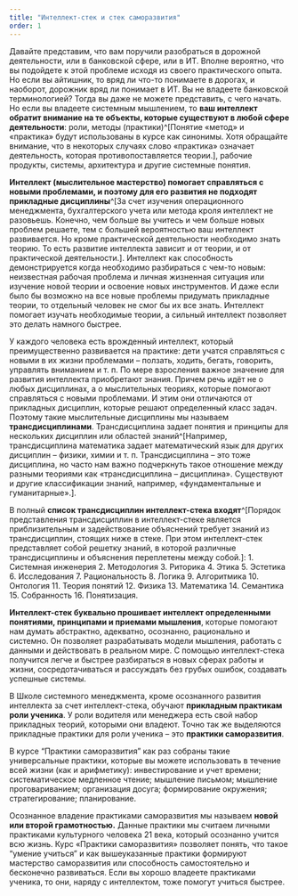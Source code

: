 ```yaml
---
title: "Интеллект-стек и стек саморазвития"
order: 1
---
```




Давайте представим, что вам поручили разобраться в дорожной деятельности, или в банковской сфере, или в ИТ. Вполне вероятно, что вы подойдете к этой проблеме исходя из своего практического опыта. Но если вы айтишник, то вряд ли что-то понимаете в дорогах, и наоборот, дорожник вряд ли понимает в ИТ. Вы не владеете банковской терминологией? Тогда вы даже не можете представить, с чего начать. Но если вы владеете системным мышлением, то **ваш интеллект обратит внимание на те объекты, которые существуют в любой сфере деятельности**: роли, методы (практики)^[Понятие «метод» и «практика» будут использованы в курсе как синонимы. Хотя обращайте внимание, что в некоторых случаях слово «практика» означает деятельность, которая противопоставляется теории.], рабочие продукты, системы, архитектура и другие системные понятия.

**Интеллект (мыслительное мастерство) помогает справляться с новыми проблемами, и поэтому для его развития не подходят прикладные дисциплины**^[За счет изучения операционного менеджмента, бухгалтерского учета или метода кроля интеллект не разовьешь. Конечно, чем больше вы учитесь и чем больше новых проблем решаете, тем с большей вероятностью ваш интеллект развивается. Но кроме практической деятельности необходимо знать теорию. То есть развитие интеллекта зависит и от теории, и от практической деятельности.]. Интеллект как способность демонстрируется когда необходимо разбираться с чем-то новым: неизвестная рабочая проблема и личная жизненная ситуация или изучение новой теории и освоение новых инструментов. И даже если было бы возможно на все новые проблемы придумать прикладные теории, то отдельный человек не смог бы их все знать. Интеллект помогает изучать необходимые теории, а сильный интеллект позволяет это делать намного быстрее.

У каждого человека есть врожденный интеллект, который преимущественно развивается на практике: дети учатся справляться с новыми в их жизни проблемами – ползать, ходить, бегать, говорить, управлять вниманием и т. п. По мере взросления важное значение для развития интеллекта приобретают знания. Причем речь идёт не о любых дисциплинах, а о мыслительных теориях, которые помогают справляться с новыми проблемами. И этим они отличаются от прикладных дисциплин, которые решают определенный класс задач. Поэтому такие мыслительные дисциплины мы называем **трансдисциплинами**. Трансдисциплина задает понятия и принципы для нескольких дисциплин или областей знаний^[Например, трансдисциплина математика задает математический язык для других дисциплин – физики, химии и т. п. Трансдисциплина – это тоже дисциплина, но часто нам важно подчеркнуть такое отношение между разными теориями как «трансдисциплина – дисциплина». Существуют и другие классификации знаний, например, «фундаментальные и гуманитарные».].

В полный **список трансдисциплин интеллект-стека** **входят**^[Порядок представления трансдисциплин в интеллект-стеке является приблизительным и задействование объяснений требует знаний из трансдисциплин, стоящих ниже в стеке. При этом интеллект-стек представляет собой решетку знаний, в которой различные трансдисциплины и объяснения переплетены между собой.]: 1. Системная инженерия 2. Методология 3. Риторика 4. Этика 5. Эстетика 6. Исследования 7. Рациональность 8. Логика 9. Алгоритмика 10. Онтология 11. Теория понятий 12. Физика 13. Математика 14. Семантика 15. Собранность 16. Понятизация.

**Интеллект-стек буквально прошивает интеллект определенными понятиями, принципами и приемами мышления**, которые помогают нам думать абстрактно, адекватно, осознанно, рационально и системно. Он позволяет разрабатывать модели мышления, работать с данными и действовать в реальном мире. С помощью интеллект-стека получится легче и быстрее разбираться в новых сферах работы и жизни, сосредотачиваться и рассуждать без грубых ошибок, создавать успешные системы.

В Школе системного менеджмента, кроме осознанного развития интеллекта за счет интеллект-стека, обучают **прикладным практикам роли ученика**. У роли водителя или менеджера есть свой набор прикладных теорий, которыми они владеют. Точно так же выделяются прикладные практики для роли ученика – это **практики саморазвития**.

В курсе “Практики саморазвития” как раз собраны такие универсальные практики, которые вы можете использовать в течение всей жизни (как и арифметику): инвестирование и учет времени; систематическое медленное чтение; мышление письмом; мышление проговариванием; организация досуга; формирование окружения; стратегирование; планирование.

Осознанное владение практиками саморазвития мы называем **новой или второй грамотностью.** Данные практики мы считаем личными практиками культурного человека 21 века, который осознанно учится всю жизнь. Курс «Практики саморазвития» позволяет понять, что такое “умение учиться” и как вышеуказанные практики формируют мастерство саморазвития или способность самостоятельно и бесконечно развиваться. Если вы хорошо владеете практиками ученика, то они, наряду с интеллектом, тоже помогут учиться быстрее.

